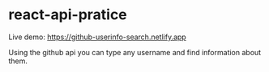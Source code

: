 # react-api-pratice

Live demo:
https://github-userinfo-search.netlify.app

Using the github api you can type any username and find information about them.
